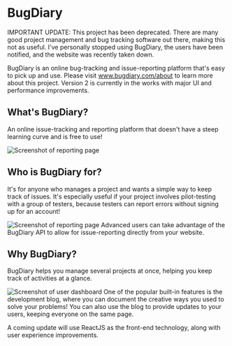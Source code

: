 # BugDiary

IMPORTANT UPDATE:
This project has been deprecated. There are many good project management and bug tracking software out there, making this not as useful. I've personally stopped using BugDiary, the users have been notified, and the website was recently taken down.

BugDiary is an online bug-tracking and issue-reporting platform that's easy to pick up and use. Please visit www.bugdiary.com/about to learn more about this project. Version 2 is currently in the works with major UI and performance improvements.

## What's BugDiary?
An online issue-tracking and reporting platform that doesn't have a steep learning curve and is free to use!

![Screenshot of reporting page](https://www.bugdiary.com/static/images/scrnsht2.png)

## Who is BugDiary for?
It's for anyone who manages a project and wants a simple way to keep track of issues. It's especially useful if your project involves pilot-testing with a group of testers, because testers can report errors without signing up for an account!

![Screenshot of reporting page](https://www.bugdiary.com/static/images/scrnsht1.png)
Advanced users can take advantage of the BugDiary API to allow for issue-reporting directly from your website.

## Why BugDiary?
BugDiary helps you manage several projects at once, helping you keep track of activities at a glance.

![Screenshot of user dashboard](https://www.bugdiary.com/static/images/scrnsht3.png)
One of the popular built-in features is the development blog, where you can document the creative ways you used to solve your problems! You can also use the blog to provide updates to your users, keeping everyone on the same page.



A coming update will use ReactJS as the front-end technology, along with user experience improvements.
